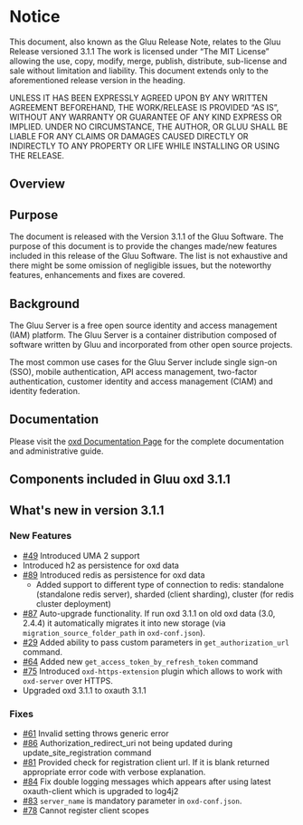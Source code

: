 # Notice

This document, also known as the Gluu Release Note, 
relates to the Gluu Release versioned 3.1.1 The work is licensed under “The MIT License” 
allowing the use, copy, modify, merge, publish, distribute, sub-license and sale without 
limitation and liability. This document extends only to the aforementioned release version 
in the heading.

UNLESS IT HAS BEEN EXPRESSLY AGREED UPON BY ANY WRITTEN AGREEMENT BEFOREHAND, 
THE WORK/RELEASE IS PROVIDED “AS IS”, WITHOUT ANY WARRANTY OR GUARANTEE OF ANY KIND 
EXPRESS OR IMPLIED. UNDER NO CIRCUMSTANCE, THE AUTHOR, OR GLUU SHALL BE LIABLE FOR ANY 
CLAIMS OR DAMAGES CAUSED DIRECTLY OR INDIRECTLY TO ANY PROPERTY OR LIFE WHILE INSTALLING 
OR USING THE RELEASE.

## Overview

## Purpose

The document is released with the Version 3.1.1 of the Gluu Software. 
The purpose of this document is to provide the changes made/new features included in this 
release of the Gluu Software. The list is not exhaustive and there might be some omission 
of negligible issues, but the noteworthy features, enhancements and fixes are covered. 

## Background

The Gluu Server is a free open source identity and access management (IAM) platform. 
The Gluu Server is a container distribution composed of software written by Gluu and incorporated 
from other open source projects. 

The most common use cases for the Gluu Server include single sign-on (SSO), mobile authentication, API access management, two-factor authentication, customer identity and access management (CIAM) and identity federation.

## Documentation

Please visit the [oxd Documentation Page](http://www.gluu.org/docs/oxd) for the complete 
documentation and administrative guide. 

## Components included in Gluu oxd 3.1.1


## What's new in version 3.1.1

### New Features
- [#49](https://github.com/GluuFederation/oxd/issues/49) Introduced UMA 2 support
- Introduced h2 as persistence for oxd data
- [#89](https://github.com/GluuFederation/oxd/issues/89) Introduced redis as persistence for oxd data
    - Added support to different type of connection to redis: standalone (standalone redis server), sharded (client sharding), cluster (for redis cluster deployment)
- [#87](https://github.com/GluuFederation/oxd/issues/87) Auto-upgrade functionality. If run oxd 3.1.1 on old oxd data (3.0, 2.4.4) it automatically migrates it into new storage (via `migration_source_folder_path` in `oxd-conf.json`).
- [#29](https://github.com/GluuFederation/oxd/issues/29) Added ability to pass custom parameters in `get_authorization_url` command.
- [#64](https://github.com/GluuFederation/oxd/issues/64) Added new `get_access_token_by_refresh_token` command
- [#75](https://github.com/GluuFederation/oxd/issues/75) Introduced `oxd-https-extension` plugin which allows to work with `oxd-server` over HTTPS.
- Upgraded oxd 3.1.1 to oxauth 3.1.1

### Fixes
- [#61](https://github.com/GluuFederation/oxd/issues/61) Invalid setting throws generic error
- [#86](https://github.com/GluuFederation/oxd/issues/86) Authorization_redirect_uri not being updated during update_site_registration command
- [#81](https://github.com/GluuFederation/oxd/issues/81) Provided check for registration client url. If it is blank returned appropriate error code with verbose explanation.
- [#84](https://github.com/GluuFederation/oxd/issues/84 ) Fix double logging messages which appears after using latest oxauth-client which is upgraded to log4j2
- [#83](https://github.com/GluuFederation/oxd/issues/83) `server_name` is mandatory parameter in `oxd-conf.json`.
- [#78](https://github.com/GluuFederation/oxd/issues/78) Cannot register client scopes

